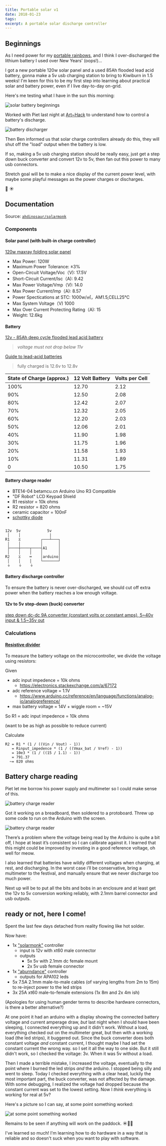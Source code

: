 ```yaml
---
title: Portable solar v1
date: 2018-01-23
tags:
excerpt: A portable solar discharge controller
---
```


## Beginnings

As I need power for my [portable rainbows](/pixels-for-the-pixel-god), and I think I over-discharged the lithium battery I used over New Years' (oops!)...

I got a new portable 120w solar panel and a used 85Ah flooded lead acid battery, gonna make a 5v usb charging station to bring to Kiwiburn in 1.5 weeks! I'm keen for this to be my first step into learning about practical solar and battery power, even if I live day-to-day on-grid.

Here's me testing what I have in the sun this morning:

![solar battery beginnings](./portable-solar-v1/solar-stairs.jpg)

Worked with Piet last night at [Art~Hack](https://arthack.nz) to understand how to control a battery's discharge.

![battery discharger](./portable-solar-v1/solar-battery-discharge.jpg)

Then Ben informed us that solar charge controllers already do this, they will shut off the "load" output when the battery is low.

If so, making a 5v usb charging station should be really easy, just get a step down buck converter and convert 12v to 5v, then fan out this power to many usb connectors.

Stretch goal will be to make a nice display of the current power level, with maybe some playful messages as the power charges or discharges.

🌈 ☀

## Documentation

Source: [`ahdinosaur/solarmonk`](https://github.com/ahdinosaur/solarmonk)

### Components

#### Solar panel (with built-in charge controller)

[120w maxray folding solar panel](http://maxray.com.au/folding-solar-panel/)

- Max Power: 120W
- Maximum Power Tolerance: ±3%
- Open-Circuit Voltage/Voc（V): 17.5V
- Short-Circuit Current/lsc（A): 9.42
- Max Power Voltage/Vmp（V): 14.0
- Max Power Current/lmp（A): 8.57
- Power Spectications at STC: 1000w/㎡，AM1.5,CELL25℃
- Max System Voltage（V) 1000
- Max Over Current Protecting Rating（A): 15
- Weight: 12.6kg

#### Battery

[12v - 85Ah deep cycle flooded lead acid battery](https://www.trademe.co.nz/Browse/Listing.aspx?id=1506593644)

> _voltage must not drop below 11v_

[Guide to lead-acid batteries](http://www.itacanet.org/eng/elec/battery/battery.pdf)

> fully charged is 12.6v to 12.8v

State of Charge (approx.) | 12 Volt Battery | Volts per Cell
--- | --- | ---
100% | 12.70 | 2.12
90% | 12.50 | 2.08
80% | 12.42 | 2.07
70% | 12.32 | 2.05
60% | 12.20 | 2.03
50% | 12.06 | 2.01
40% | 11.90 | 1.98
30% | 11.75 | 1.96
20% | 11.58 | 1.93
10% | 11.31 | 1.89
0 | 10.50 | 1.75

#### Battery charge reader

- BTE14-04 betamcu.cn Arduino Uno R3 Compatible
- "DF Robot" LCD Keypad Shield
- R1 resistor = 10k ohms
- R2 resistor = 820 ohms
- ceramic capacitor = 100nF
- [schottky diode](https://en.wikipedia.org/wiki/Schottky_diode)

```

12v  5v            5v
 │    │             |
R1    ⏄         ┌───┴───┐
 │    │         │       │
 ├────┼────┬────┤A1     │
 │    │    │    │       │
R2    ⏄    ═    │arduino│
 │    │    │    └───────┘
 ⏚    ⏚    ⏚

```

#### Battery discharge controller

To ensure the battery is never over-discharged, we should cut off extra power when the battery reaches a low enough voltage.

#### 12v to 5v step-down (buck) converter

[step down dc-dc 9A converter (constant volts or constant amps), 5\~40v input & 1.5\~35v out](https://www.trademe.co.nz/Browse/Listing.aspx?id=1521227419)

### Calculations

#### [Resistive divider](https://en.wikipedia.org/wiki/Voltage_divider#Resistive_divider)

To measure the battery voltage on the microcontroller, we divide the voltage using resistors:

Given

- adc input impedence =  10k ohms
  - https://electronics.stackexchange.com/a/67172
- adc reference voltage = 1.1V
  - https://www.arduino.cc/reference/en/language/functions/analog-io/analogreference/
- max battery voltage = 14V + wiggle room = ~15V

So R1 = adc input impedence = 10k ohms

(want to be as high as possible to reduce current)

Calculate

```
R2 = R1 * (1 / ((Vin / Vout) - 1))
   = Rinput_impedence * (1 / ((Vmax_bat / Vref) - 1))
   = 10e3 * (1 / ((15 / 1.1) - 1))
   = 791.37
  ~= 820 ohms
```

## Battery charge reading

Piet let me borrow his power supply and multimeter so I could make sense of this.

![battery charge reader](./portable-solar-v1/batter-charge-reader-2.jpg)

Got it working on a breadboard, then soldered to a protoboard. Threw up some code to run on the Arduino with the screen.

![battery charge reader](./portable-solar-v1/batter-charge-reader.jpg)

There’s a problem where the voltage being read by the Arduino is quite a bit off, I hope at least it’s consistent so I can calibrate against it. I learned that this might could be improved by investing in a good reference voltage, oh well for meow.

I also learned that batteries have wildly different voltages when charging, at rest, and discharging. In the worst case i’ll be conservative, bring a multimeter to the festival, and manually ensure that we never discharge too much power.

Next up will be to put all the bits and bobs in an enclosure and at least get the 12v to 5v conversion working reliably, with 2.1mm barrel connector and usb outputs.

## ready or not, here I come!

Spent the last few days detached from reality flowing like hot solder.

Now have:

- 1x ["solarmonk"](https://github.com/ahdinosaur/solarmonk/tree/4f3642644c616c7b21d5efa27d84254ad5430460) controller
  - input is 12v with xt60 male connector
  - outputs
    - 5x 5v with 2.1mm dc female mount
    - 2x 5v usb female connector
- 1x ["aburndance"](https://github.com/ahdinosaur/aburndance/tree/8e14a3e7a250569f8a8f7b0db3fe1ba77b426a84) controller
  - outputs for APA102 leds
- 5x 7.5A 2.1mm male-to-male cables (of varying lengths from 2m to 15m) to re-inject power to the led strips
- 3x 25A xt60 male-to-female extensions (1x 8m and 2x 4m ish)

(Apologies for using human gender terms to describe hardware connectors, is there a better alternative?)

At one point it had an arduino with a display showing the connected battery voltage and current amperage draw, _but_ last night when I should have been sleeping, I connected everything up and it didn't work. Without a load, everything checked out on the multimeter great, but then with a working load (the led strips), it buggered out. Since the buck converter does both constant voltage _and_ constant current, I thought maybe I had set the constant current the wrong way. so I set it all the way to one side. But it still didn't work, so I checked the voltage: 3v. When it was 5v without a load.

Then I made a terrible mistake, I increased the voltage, eventually to the point where I burned the led strips _and_ the arduino. I stopped being silly and went to sleep. Today I checked everything with a clear head, luckily the most important part, the buck converter, was not affected by the damage. With some debugging, I realized the voltage had dropped because the constant current was set to the lowest setting. Now I _think_ everything is working for real at 5v?

Here's a picture so I can say, at some point something worked:

![at some point something worked](./portable-solar-v1/at-some-point-something-worked.jpg)

Remains to be seen if anything will work on the paddock. ☀🔋🌈

I've learned so much! I'm learning how to do hardware in a way that is reliable and so doesn't suck when you want to play with software.
